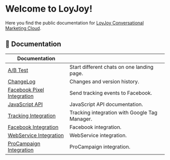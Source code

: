 # Welcome to LoyJoy!

Here you find the public documentation for [LoyJoy Conversational Marketing Cloud](https://www.loyjoy.com).

## 📖 Documentation

| Documentation                                                           |                                                  |
| ----------------------------------------------------------------------- | ------------------------------------------------ |
| [A/B Test](documentation/DYNAMIC_LANDING_PAGE.md)                       | Start different chats on one landing page.       |
| [ChangeLog](CHANGELOG.md)                                               | Changes and version history.                     |
| [Facebook Pixel Integration](documentation/FACEBOOK_PIXEL.md)           | Send tracking events to Facebook.                |
| [JavaScript API](documentation/JAVASCRIPT_API.md)                       | JavaScript API documentation.                    |
| [Tracking Integration](documentation/GOOGLE_TAG_MANAGER.md)             | Tracking integration with Google Tag Manager.    |
| [Facebook Integration](documentation/FACEBOOK_INTEGRATION.md)           | Facebook integration.                            |
| [WebService Integration](documentation/WEBSERVICE_INTEGRATION.md)       | WebService integration.                          |
| [ProCampaign Integration](documentation/PROCAMPAIGN_INTEGRATION.md)     | ProCampaign integration.                         |
